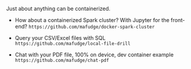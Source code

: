 Just about anything can be containerized. 

- How about a containerized Spark cluster? With Jupyter for the front-end?
`https://github.com/mafudge/docker-spark-cluster`

- Query your CSV/Excel files with SQL 
`https://github.com/mafudge/local-file-drill`


- Chat with your PDF file, 100% on device, dev container example
`https://github.com/mafudge/chat-pdf`
